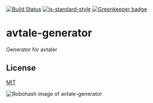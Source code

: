 [![Build Status](https://travis-ci.org/telemark/avtale-generator.svg?branch=master)](https://travis-ci.org/telemark/avtale-generator)
[![js-standard-style](https://img.shields.io/badge/code%20style-standard-brightgreen.svg?style=flat)](https://github.com/feross/standard)
[![Greenkeeper badge](https://badges.greenkeeper.io/telemark/avtale-generator.svg)](https://greenkeeper.io/)

# avtale-generator

Generator for avtaler

## License

[MIT](LICENSE)

![Robohash image of avtale-generator](https://robots.kebabstudios.party/avtale-generator.png "Robohash image of avtale-generator")
